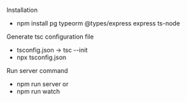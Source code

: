 Installation

- npm install pg typeorm @types/express express ts-node

Generate tsc configuration file

- tsconfig.json -> tsc --init
- npx tsconfig.json

Run server command

- npm run server or
- npm run watch

